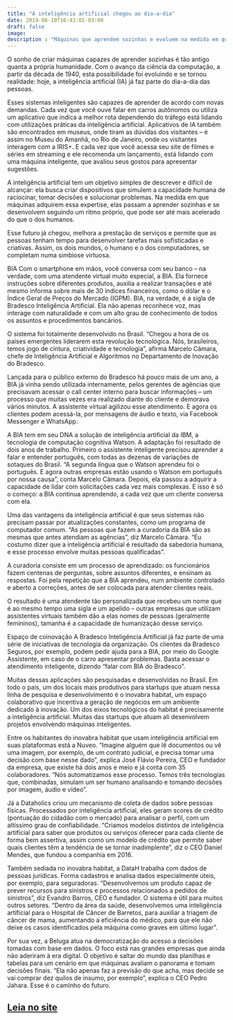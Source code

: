 ```yaml
---
title: "A inteligência artificial chegou ao dia-a-dia"
date: 2019-06-10T16:43:02-03:00
draft: false
image:
description : "Máquinas que aprendem sozinhas e evoluem na medida em que são utilizadas já fazem parte da rotina das pessoas, mesmo que elas ainda não percebam"
---
```



O sonho de criar máquinas capazes de aprender sozinhas é tão antigo quanta a própria humanidade. Com o avanço da ciência da computação, a partir da década de 1940, esta possibilidade foi evoluindo e se tornou realidade: hoje, a inteligência artificial (IA) já faz parte do dia-a-dia das pessoas.

Esses sistemas inteligentes são capazes de aprender de acordo com novas demandas. Cada vez que você ouve falar em carros autônomos ou utiliza um aplicativo que indica a melhor rota dependendo do tráfego está lidando com utilizações práticas da inteligência artificial. Aplicativos de IA também são encontrados em museus, onde tiram as dúvidas dos visitantes – é assim no Museu do Amanhã, no Rio de Janeiro, onde os visitantes interagem com a IRIS+. E cada vez que você acessa seu site de filmes e séries em streaming e ele recomenda um lançamento, está lidando com uma máquina inteligente, que avaliou seus gostos para apresentar sugestões.

A inteligência artificial tem um objetivo simples de descrever e difícil de alcançar: ela busca criar dispositivos que simulem a capacidade humana de raciocinar, tomar decisões e solucionar problemas. Na medida em que máquinas adquirem essa expertise, elas passam a aprender sozinhas e se desenvolvem seguindo um ritmo próprio, que pode ser até mais acelerado do que o dos humanos.

Esse futuro já chegou, melhora a prestação de serviços e permite que as pessoas tenham tempo para desenvolver tarefas mais sofisticadas e criativas. Assim, os dois mundos, o humano e o dos computadores, se completam numa simbiose virtuosa.

BIA
Com o smartphone em mãos, você conversa com seu banco – na verdade, com uma atendente virtual muito especial, a BIA. Ela fornece instruções sobre diferentes produtos, auxilia a realizar transações e até mesmo informa sobre mais de 30 índices financeiros, como o dólar e o Índice Geral de Preços do Mercado (IGPM). BIA, na verdade, é a sigla de Bradesco Inteligência Artificial. Ela não apenas reconhece voz, mas interage com naturalidade e com um alto grau de conhecimento de todos os assuntos e procedimentos bancários.

O sistema foi totalmente desenvolvido no Brasil. “Chegou a hora de os países emergentes liderarem esta revolução tecnológica. Nós, brasileiros, temos jogo de cintura, criatividade e tecnologia”, afirma Marcelo Câmara, chefe de Inteligência Artificial e Algoritmos no Departamento de Inovação do Bradesco.

Lançada para o público externo do Bradesco há pouco mais de um ano, a BIA já vinha sendo utilizada internamente, pelos gerentes de agências que precisavam acessar o call center interno para buscar informações – um processo que muitas vezes era realizado diante do cliente e demorava vários minutos. A assistente virtual agilizou esse atendimento. E agora os clientes podem acessá-la, por mensagens de áudio e texto, via Facebook Messenger e WhatsApp.

A BIA tem em seu DNA a solução de inteligência artificial da IBM, a tecnologia de computação cognitiva Watson. A adaptação foi resultado de dois anos de trabalho. Primeiro o assistente inteligente precisou aprender a falar e entender português, com todas as dezenas de variações de sotaques do Brasil. “A segunda língua que o Watson aprendeu foi o português. E agora outras empresas estão usando o Watson em português por nossa causa”, conta Marcelo Câmara. Depois, ela passou a adquirir a capacidade de lidar com solicitações cada vez mais complexas. E isso é só o começo: a BIA continua aprendendo, a cada vez que um cliente conversa com ela.

Uma das vantagens da inteligência artificial é que seus sistemas não precisam passar por atualizações constantes, como um programa de computador comum. “As pessoas que fazem a curadoria da BIA são as mesmas que antes atendiam as agências”, diz Marcelo Câmara. “Eu costumo dizer que a inteligência artificial é resultado da sabedoria humana, e esse processo envolve muitas pessoas qualificadas”.

A curadoria consiste em um processo de aprendizado: os funcionários fazem centenas de perguntas, sobre assuntos diferentes, e ensinam as respostas. Foi pela repetição que a BIA aprendeu, num ambiente controlado e aberto a correções, antes de ser colocada para atender clientes reais.

O resultado é uma atendente tão personalizada que recebeu um nome que é ao mesmo tempo uma sigla e um apelido – outras empresas que utilizam assistentes virtuais também dão a elas nomes de pessoas (geralmente femininos), tamanha é a capacidade de humanização desse serviço.

Espaço de coinovação
A Bradesco Inteligência Artificial já faz parte de uma série de iniciativas de tecnologia da organização. Os clientes da Bradesco Seguros, por exemplo, podem pedir ajuda para a BIA, por meio do Google Assistente, em caso de o carro apresentar problemas. Basta acessar o atendimento inteligente, dizendo “falar com BIA do Bradesco”.

Muitas dessas aplicações são pesquisadas e desenvolvidas no Brasil. Em todo o país, um dos locais mais produtivos para startups que atuam nessa linha de pesquisa e desenvolvimento é o inovabra habitat, um espaço colaborativo que incentiva a geração de negócios em um ambiente dedicado à inovação. Um dos eixos tecnológicos do habitat é precisamente a inteligência artificial. Muitas das startups que atuam ali desenvolvem projetos envolvendo máquinas inteligentes.

Entre os habitantes do inovabra habitat que usam inteligência artificial em suas plataformas está a Nuveo. “Imagine alguém que lê documentos ou vê uma imagem, por exemplo, de um contrato judicial, e precisa tomar uma decisão com base nesse dado”, explica José Flávio Pereira, CEO e fundador da empresa, que existe há dois anos e meio e já conta com 35 colaboradores. “Nós automatizamos esse processo. Temos três tecnologias que, combinadas, simulam um ser humano analisando e tomando decisões por imagem, áudio e vídeo”.

Já a Dataholics criou um mecanismo de coleta de dados sobre pessoas físicas. Processados por inteligência artificial, eles geram scores de crédito (pontuação do cidadão com o mercado) para analisar o perfil, com um altíssimo grau de confiabilidade. “Criamos modelos distintos de inteligência artificial para saber que produtos ou serviços oferecer para cada cliente de forma bem assertiva, assim como um modelo de crédito que permite saber quais clientes têm a tendência de se tornar inadimplente”, diz o CEO Daniel Mendes, que fundou a companhia em 2016.

Também sediada no inovabra habitat, a DataH trabalha com dados de pessoas jurídicas. Forma cadastros e analisa dados especialmente úteis, por exemplo, para seguradoras. “Desenvolvemos um produto capaz de prever recursos para sinistros e processos relacionados a pedidos de sinistros”, diz Evandro Barros, CEO e fundador. O sistema é útil para muitos outros setores. “Dentro da área da saúde, desenvolvemos uma inteligência artificial para o Hospital de Câncer de Barretos, para auxiliar a triagem de câncer de mama, aumentando a eficiência do médico, para que ele não deixe os casos identificados pela máquina como graves em último lugar”.

Por sua vez, a Beluga atua na democratização do acesso a decisões tomadas com base em dados. O foco está nas grandes empresas que ainda não aderiram à era digital. O objetivo é saltar do mundo das planilhas e tabelas para um cenário em que máquinas avaliam o panorama e tomam decisões finais. “Ela não apenas faz a previsão do que acha, mas decide se vai comprar dez quilos de insumo, por exemplo”, explica o CEO Pedro Jahara. Esse é o caminho do futuro.

<a href="https://revistapegn.globo.com/Publicidade/Bradesco/noticia/2018/10/inteligencia-artificial-chegou-ao-dia-dia.html" target="_blank">Leia no site</a>
---


